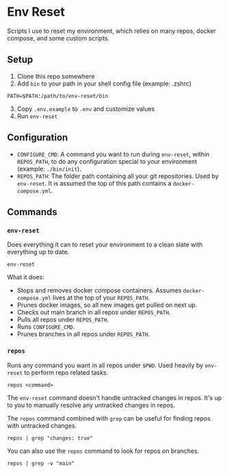 # Env Reset

Scripts I use to reset my environment, which relies on many repos, docker compose, and some custom scripts.

## Setup

1. Clone this repo somewhere
2. Add `bin` to your path in your shell config file (example: .zshrc)
```
PATH=$PATH:/path/to/env-reset/bin
```
3. Copy `.env.example` to `.env` and customize values
4. Run `env-reset`

## Configuration

- `CONFIGURE_CMD`: A command you want to run during `env-reset`, within `REPOS_PATH`, to do any configuration special to your environment (example: `./bin/init`).
- `REPOS_PATH`: The folder path containing all your git repositories. Used by `env-reset`. It is assumed the top of this path contains a `docker-compose.yml`.

## Commands

### `env-reset`

Does everything it can to reset your environment to a clean slate with everything up to date.

```
env-reset
```

What it does:

- Stops and removes docker compose containers. Assumes `docker-compose.yml` lives at the top of your `REPOS_PATH`.
- Prunes docker images, so all new images get pulled on next up.
- Checks out main branch in all repos under `REPOS_PATH`. 
- Pulls all repos under `REPOS_PATH`. 
- Runs `CONFIGURE_CMD`. 
- Prunes branches in all repos under `REPOS_PATH`.

### `repos`

Runs any command you want in all repos under `$PWD`. Used heavily by `env-reset` to perform repo related tasks.

```
repos <command>
```

The `env-reset` command doesn't handle untracked changes in repos. It's up to you to manually resolve any untracked changes in repos. 

The `repos` command combined with `grep` can be useful for finding repos with untracked changes.

```
repos | grep "changes: true"
```

You can also use the `repos` command to look for repos on branches.

```
repos | grep -v "main"
```
